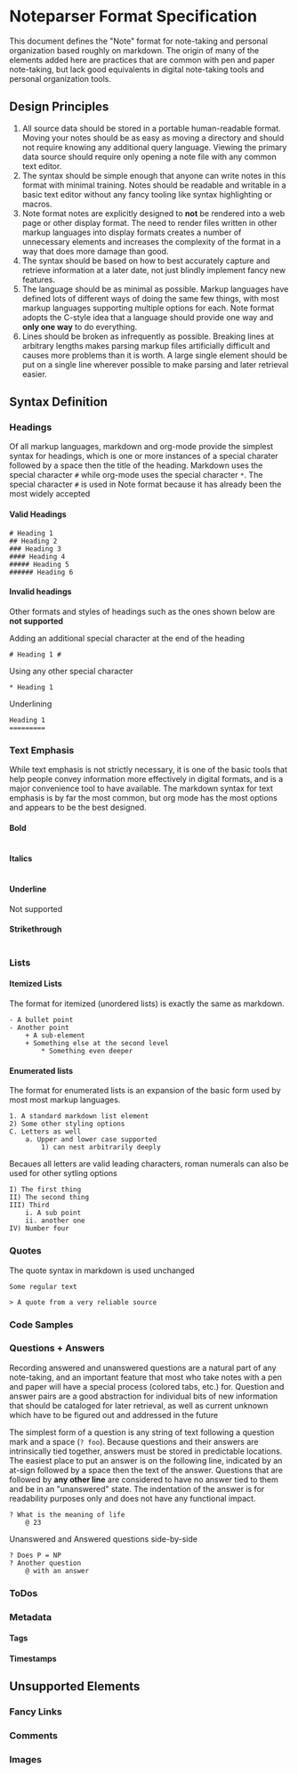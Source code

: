# Noteparser Format Specification
This document defines the "Note" format for note-taking and personal organization based roughly on markdown.
The origin of many of the elements added here are practices that are common with pen and paper note-taking, but lack good equivalents in digital note-taking tools and personal organization tools.

## Design Principles
1. All source data should be stored in a portable human-readable format. Moving your notes should be as easy as moving a directory and should not require knowing any additional query language. Viewing the primary data source should require only opening a note file with any common text editor.
2. The syntax should be simple enough that anyone can write notes in this format with minimal training. Notes should be readable and writable in a basic text editor without any fancy tooling like syntax highlighting or macros.
3. Note format notes are explicitly designed to **not** be rendered into a web page or other display format. The need to render files written in other markup languages into display formats creates a number of unnecessary elements and increases the complexity of the format in a way that does more damage than good.
4. The syntax should be based on how to best accurately capture and retrieve information at a later date, not just blindly implement fancy new features.
5. The language should be as minimal as possible. Markup languages have defined lots of different ways of doing the same few things, with most markup languages supporting multiple options for each. Note format adopts the C-style idea that a language should provide one way and **only one way** to do everything.
6. Lines should be broken as infrequently as possible. Breaking lines at arbitrary lengths makes parsing markup files artificially difficult and causes more problems than it is worth. A large single element should be put on a single line wherever possible to make parsing and later retrieval easier.

## Syntax Definition

### Headings
Of all markup languages, markdown and org-mode provide the simplest syntax for headings, which is one or more instances of a special charater followed by a space then the title of the heading. Markdown uses the special character `#` while org-mode uses the special character `*`. The special character `#` is used in Note format because it has already been the most widely accepted

#### Valid Headings
```notes
# Heading 1
## Heading 2
### Heading 3
#### Heading 4
##### Heading 5
###### Heading 6
```

#### Invalid headings
Other formats and styles of headings such as the ones shown below are **not supported**

Adding an additional special character at the end of the heading
```
# Heading 1 #
```
Using any other special character
```
* Heading 1
```
Underlining
```
Heading 1
=========
```

### Text Emphasis
While text emphasis is not strictly necessary, it is one of the basic tools that help people convey information more effectively in digital formats, and is a major convenience tool to have available.
The markdown syntax for text emphasis is by far the most common, but org mode has the most options and appears to be the best designed.

#### Bold
```notes

```
#### Italics
```notes

```
#### Underline
Not supported

#### Strikethrough
```notes

```

### Lists
#### Itemized Lists
The format for itemized (unordered lists) is exactly the same as markdown.
```notes
- A bullet point
- Another point
    + A sub-element
    + Something else at the second level
        * Something even deeper
```

#### Enumerated lists
The format for enumerated lists is an expansion of the basic form used by most most markup languages.
```notes
1. A standard markdown list element
2) Some other styling options
C. Letters as well
    a. Upper and lower case supported
        1) can nest arbitrarily deeply
```
Becaues all letters are valid leading characters, roman numerals can also be used for other sytling options
```notes
I) The first thing
II) The second thing
III) Third
    i. A sub point
    ii. another one
IV) Number four
```

### Quotes
The quote syntax in markdown is used unchanged

```notes
Some regular text

> A quote from a very reliable source
```

### Code Samples

### Questions + Answers
Recording answered and unanswered questions are a natural part of any note-taking, and an important feature that most who take notes with a pen and paper will have a special process (colored tabs, etc.) for. Question and answer pairs are a good abstraction for individual bits of new information that should be cataloged for later retrieval, as well as current unknown which have to be figured out and addressed in the future

The simplest form of a question is any string of text following a question mark and a space (`? foo`).
Because questions and their answers are intrinsically tied together, answers must be stored in predictable locations. The easiest place to put an answer is on the following line, indicated by an at-sign followed by a space then the text of the answer. Questions that are followed by **any other line** are considered to have no answer tied to them and be in an "unanswered" state.
The indentation of the answer is for readability purposes only and does not have any functional impact.
```notes
? What is the meaning of life
    @ 23
```
Unanswered and Answered questions side-by-side
```notes
? Does P = NP
? Another question
    @ with an answer
```

### ToDos

### Metadata
#### Tags
#### Timestamps

## Unsupported Elements
### Fancy Links
### Comments
### Images
